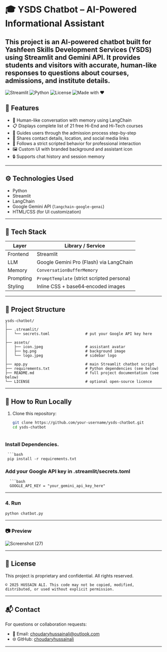 # 🎓 YSDS Chatbot – AI-Powered Informational Assistant

This project is an AI-powered chatbot built for **Yashfeen Skills Development Services (YSDS)** using Streamlit and Gemini API. It provides students and visitors with accurate, human-like responses to questions about courses, admissions, and institute details.
---

![Streamlit](https://img.shields.io/badge/Built%20with-Streamlit-f06) ![Python](https://img.shields.io/badge/Built%20with-Pyhton-yellow) ![License](https://img.shields.io/badge/License-MIT-green) ![Made with ❤](https://img.shields.io/badge/Made%20with-%E2%9D%A4-red) 

## 🚀 Features

- 💬 Human-like conversation with memory using LangChain
- 📋 Displays complete list of 21 free Hi-End and Hi-Tech courses
- 📝 Guides users through the admission process step-by-step
- 📌 Shares contact details, location, and social media links
- 🧠 Follows a strict scripted behavior for professional interaction
- 🖼️ Custom UI with branded background and assistant icon
- 🔒 Supports chat history and session memory

---

## ⚙️ Technologies Used

- Python
- Streamlit
- LangChain
- Google Gemini API (`langchain-google-genai`)
- HTML/CSS (for UI customization)

---

## 🧠 Tech Stack

| Layer        | Library / Service |
|--------------|-------------------|
| Frontend     | Streamlit         |
| LLM          | Google Gemini Pro (Flash) via LangChain |
| Memory       | `ConversationBufferMemory` |
| Prompting    | `PromptTemplate` (strict scripted persona) |
| Styling      | Inline CSS + base64‑encoded images |

---

## 📁 Project Structure

```
ysds-chatbot/
│
├── .streamlit/
│   └── secrets.toml                # put your Google API key here
│
├── assets/
│   ├── icon.jpeg                   # assistant avatar
│   ├── bg.png                      # background image
│   └── logo.jpeg                   # sidebar logo
│
├── app.py                          # main Streamlit chatbot script
├── requirements.txt                # Python dependencies (see below)
├── README.md                       # full project documentation (see below)
└── LICENSE                         # optional open‑source licence

```

---

## 🧪 How to Run Locally

1. Clone this repository:
   ```bash
   git clone https://github.com/your-username/ysds-chatbot.git
   cd ysds-chatbot



### Install Dependencies.
     ```bash
     pip install -r requirements.txt

### Add your Google API key in .streamlit/secrets.toml

      ```bash
      GOOGLE_API_KEY = "your_gemini_api_key_here"


--- 

### 4. Run 

```
python chatbot.py
```

---

### 📷 Preview


![Screenshot (27)](https://github.com/user-attachments/assets/6da01bf8-8249-4f11-bd1b-d2a9cdb7af5f)


---


## 📄 License

This project is proprietary and confidential. All rights reserved.

```
© 2025 HUSSAIN ALI. This code may not be copied, modified, distributed, or used without explicit permission.
```

---

## 📬 Contact

For questions or collaboration requests:

* 📧 Email: [choudaryhussainali@outlook.com](mailto:choudaryhussainali@outlook.com)
* 🌐 GitHub: [choudaryhussainali](https://github.com/choudaryhussainali)

---


